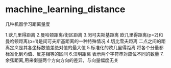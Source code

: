 # machine_learning_distance
几种机器学习距离量度

1.欧几里得距离
2.曼哈顿距离/街区距离
3.闵可夫斯基距离 欧几里得距离(p=2)和曼哈顿距离(p=1)是闵可夫斯基距离的一种特殊情况
4.切比雪夫距离 二点之间的距离定义是其各坐标数值差绝对值的最大值
5.标准化的欧几里得距离 将各个分量都标准化到均值、反差相等的区间
6.汉明距离  表示两个字符串对应位不同的数量
7.余弦距离,用来衡量两个方向方向的差异，与向量幅度无关
